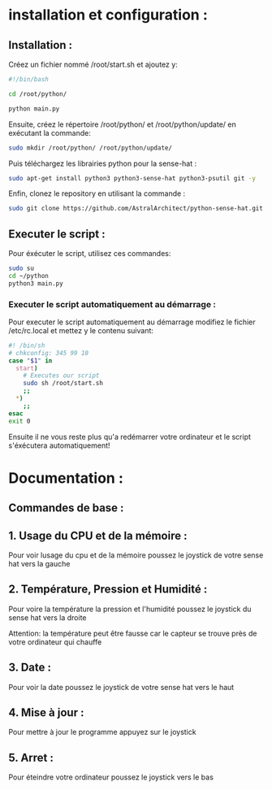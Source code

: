 # installation et configuration :
## Installation :

Créez un fichier nommé /root/start.sh et ajoutez y:

```sh
#!/bin/bash

cd /root/python/

python main.py
```

Ensuite, créez le répertoire /root/python/  et /root/python/update/ en exécutant la commande:

```sh
sudo mkdir /root/python/ /root/python/update/
```

Puis téléchargez les librairies python pour la sense-hat :

```sh
sudo apt-get install python3 python3-sense-hat python3-psutil git -y
```

Enfin, clonez le repository en utilisant la commande :

```sh
sudo git clone https://github.com/AstralArchitect/python-sense-hat.git /root/python/
```

## Executer le script :

Pour éxécuter le script, utilisez ces commandes:

```sh
sudo su
cd ~/python
python3 main.py
```
### Executer le script automatiquement au démarrage :

Pour executer le script automatiquement au démarrage modifiez le fichier /etc/rc.local et mettez y le contenu suivant:

```sh
#! /bin/sh
# chkconfig: 345 99 10
case "$1" in
  start)
    # Executes our script
    sudo sh /root/start.sh
    ;;
  *)
    ;;
esac
exit 0
```

Ensuite il ne vous reste plus qu'a redémarrer votre ordinateur et le script s'éxécutera automatiquement!

# Documentation :

## Commandes de base :

## 1. Usage du CPU et de la mémoire :
Pour voir lusage du cpu et de la mémoire poussez le joystick de votre sense hat vers la gauche

## 2. Température, Pression et Humidité :

Pour voire la température la pression et l'humidité poussez le joystick du sense hat vers la droite

Attention: la température peut être fausse car le capteur se trouve près de votre ordinateur qui chauffe

## 3. Date : 

Pour voir la date poussez le joystick de votre sense hat vers le haut

## 4. Mise à jour :

Pour mettre à jour le programme appuyez sur le joystick

## 5. Arret : 

Pour éteindre votre ordinateur poussez le joystick vers le bas